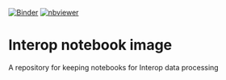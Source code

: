 [![Binder](https://mybinder.org/badge_logo.svg)](https://mybinder.org/v2/gh/imperial-genomics-facility/interop-notebook-image/tree/main/HEAD?urlpath=lab)
[![nbviewer](https://img.shields.io/badge/launch-nbviewer-coral)](https://nbviewer.jupyter.org/github/imperial-genomics-facility/interop-notebook-image/tree/main/)

# Interop notebook image
A repository for keeping notebooks for Interop data processing
